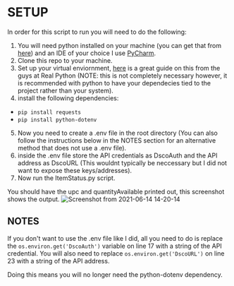 # SETUP
In order for this script to run you will need to do the following:
1. You will need python installed on your machine (you can get that from [here](https://www.python.org/)) and an IDE of your choice I use [PyCharm](https://www.jetbrains.com/pycharm/).
2. Clone this repo to your machine.
3. Set up your virtual enviornment, [here](https://realpython.com/python-virtual-environments-a-primer/) is a great guide on this from the guys at Real Python (NOTE: this is not completely necessary however, it is recommended with python to have your dependecies tied to the project rather than your system).
4. install the following dependencies:
  * ``` pip install requests ```
  * ``` pip install python-dotenv ```

5. Now you need to create a .env file in the root directory (You can also follow the instructions below in the NOTES section for an alternative method that does not use a .env file).
6. inside the .env file store the API credentials as DscoAuth and the API address as DscoURL (This wouldnt typically be neccessary but I did not want to expose these keys/addresses).
7. Now run the ItemStatus.py script.

You should have the upc and quantityAvailable printed out, this screenshot shows the output.
![Screenshot from 2021-06-14 14-20-14](https://user-images.githubusercontent.com/17036585/121954298-d5d13200-cd1b-11eb-883e-59c86e5ab301.png)

## NOTES

If you don't want to use the .env file like I did, all you need to do is replace the ```os.environ.get('DscoAuth')``` variable on line 17 with a string of the API credential. You will also need to replace ```os.environ.get('DscoURL')``` on line 23 with a string of the API address.

Doing this means you will no longer need the python-dotenv dependency.
